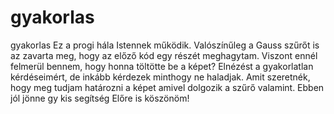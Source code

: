 # gyakorlas
gyakorlas
Ez a progi hála Istennek működik. Valószínűleg a Gauss szűrőt is az zavarta meg, hogy az előző kód egy részét meghagytam. 
Viszont ennél felmerül bennem, hogy honna  töltötte be a képet? Elnézést a gyakorlatlan kérdéseimért, 
de inkább kérdezek minthogy ne haladjak. Amit szeretnék, hogy meg tudjam határozni a képet amivel dolgozik a szűrő
valamint. Ebben jól jönne gy kis segítség
Előre is köszönöm!
